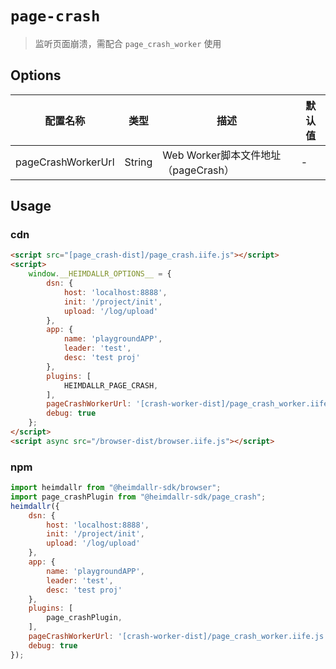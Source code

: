 # `page-crash`

> 监听页面崩溃，需配合 `page_crash_worker` 使用

## Options

|配置名称|类型|描述|默认值|
|-|-|-|-|
|pageCrashWorkerUrl|String|Web Worker脚本文件地址（pageCrash）|-|

## Usage

### cdn

```html
<script src="[page_crash-dist]/page_crash.iife.js"></script>
<script>
    window.__HEIMDALLR_OPTIONS__ = {
        dsn: {
            host: 'localhost:8888',
            init: '/project/init',
            upload: '/log/upload'
        },
        app: {
            name: 'playgroundAPP',
            leader: 'test',
            desc: 'test proj'
        },
        plugins: [
            HEIMDALLR_PAGE_CRASH,
        ],
        pageCrashWorkerUrl: '[crash-worker-dist]/page_crash_worker.iife.js',
        debug: true
    };
</script>
<script async src="/browser-dist/browser.iife.js"></script>
```

### npm

```js
import heimdallr from "@heimdallr-sdk/browser";
import page_crashPlugin from "@heimdallr-sdk/page_crash";
heimdallr({
    dsn: {
        host: 'localhost:8888',
        init: '/project/init',
        upload: '/log/upload'
    },
    app: {
        name: 'playgroundAPP',
        leader: 'test',
        desc: 'test proj'
    },
    plugins: [
        page_crashPlugin,
    ],
    pageCrashWorkerUrl: '[crash-worker-dist]/page_crash_worker.iife.js',
    debug: true
});
```
